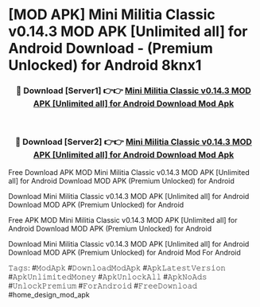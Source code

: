 # [MOD APK] Mini Militia Classic v0.14.3 MOD APK [Unlimited all] for Android Download - (Premium Unlocked) for Android 8knx1



<div align="center">
<h3>🔴 Download [Server1] 👉👉 <a href="https://momento.my/?title=Mini_Militia_Classic_v0.14.3_MOD_APK_[Unlimited_all]_for_Android_Download">Mini Militia Classic v0.14.3 MOD APK [Unlimited all] for Android Download Mod Apk</a></h3><br>

<h3>🔴 Download [Server2] 👉👉 <a href="https://momento.my/?title=Mini_Militia_Classic_v0.14.3_MOD_APK_[Unlimited_all]_for_Android_Download">Mini Militia Classic v0.14.3 MOD APK [Unlimited all] for Android Download Mod Apk</a></h3>
</div>



Free Download APK MOD Mini Militia Classic v0.14.3 MOD APK [Unlimited all] for Android Download MOD APK (Premium Unlocked) for Android

Download Mini Militia Classic v0.14.3 MOD APK [Unlimited all] for Android Download MOD APK (Premium Unlocked) for Android

Free APK MOD Mini Militia Classic v0.14.3 MOD APK [Unlimited all] for Android Download MOD APK (Premium Unlocked) for Android

Download Mini Militia Classic v0.14.3 MOD APK [Unlimited all] for Android Download MOD APK (Premium Unlocked) for Android Mod For Android

𝚃𝚊𝚐𝚜: #𝙼𝚘𝚍𝙰𝚙𝚔 #𝙳𝚘𝚠𝚗𝚕𝚘𝚊𝚍𝙼𝚘𝚍𝙰𝚙𝚔 #𝙰𝚙𝚔𝙻𝚊𝚝𝚎𝚜𝚝𝚅𝚎𝚛𝚜𝚒𝚘𝚗 #𝙰𝚙𝚔𝚄𝚗𝚕𝚒𝚖𝚒𝚝𝚎𝚍𝙼𝚘𝚗𝚎𝚢 #𝙰𝚙𝚔𝚄𝚗𝚕𝚘𝚌𝚔𝙰𝚕𝚕 #𝙰𝚙𝚔𝙽𝚘𝙰𝚍𝚜 #𝚄𝚗𝚕𝚘𝚌𝚔𝙿𝚛𝚎𝚖𝚒𝚞𝚖 #𝙵𝚘𝚛𝙰𝚗𝚍𝚛𝚘𝚒𝚍 #𝙵𝚛𝚎𝚎𝙳𝚘𝚠𝚗𝚕𝚘𝚊𝚍 #home_design_mod_apk
